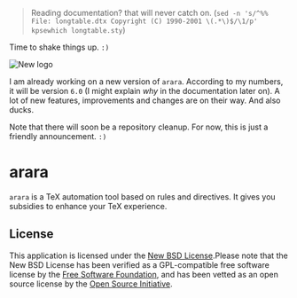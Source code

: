 > Reading documentation? that will never catch on. (`sed -n 's/^%% File: longtable.dtx Copyright (C) 1990-2001 \(.*\)$/\1/p' kpsewhich longtable.sty`)

Time to shake things up. `:)`

![New logo](http://i.imgur.com/2WKyJZ9.png)

I am already working on a new version of `arara`. According to my numbers, it will be version `6.0` (I might explain *why* in the documentation later on). A lot of new features, improvements and changes are on their way. And also ducks.

Note that there will soon be a repository cleanup. For now, this is just a friendly announcement. `:)`

# arara

`arara` is a TeX automation tool based on rules and directives. It gives you subsidies to enhance your TeX experience.

## License

This application is licensed under the [New BSD License](http://www.opensource.org/licenses/bsd-license.php).Please note that the New BSD License has been verified as a GPL-compatible free software license by the [Free Software Foundation](http://www.fsf.org/), and has been vetted as an open source license by the [Open Source Initiative](http://www.opensource.org/).



